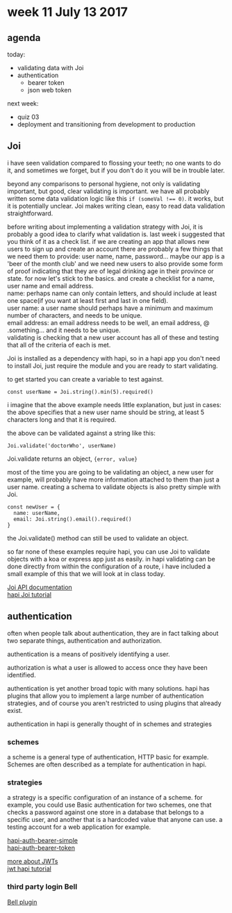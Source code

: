 # week 11 July 13 2017

## agenda

today:

- validating data with Joi
- authentication
  - bearer token
  - json web token

next week:

- quiz 03
- deployment and transitioning from development to production


## Joi

i have seen validation compared to flossing your teeth; no one wants to do it,
and sometimes we forget, but if you don't do it you will be in trouble later.

beyond any comparisons to personal hygiene, not only is validating important, but good,
clear validating is important. we have all probably written some data validation
logic like this `if (someVal !== 0)`. it works, but it is potentially unclear. 
Joi makes writing clean, easy to read data validation straightforward.

before writing about implementing a validation strategy with Joi, it is probably
a good idea to clarify what validation is. last week i suggested that you think
of it as a check list. if we are creating an app that allows new users to sign
up and create an account there are probably a few things that we need them to
provide: user name, name, password... maybe our app is a 'beer of the month club' and we need new 
users to also provide some form of proof indicating that they are of legal
drinking age in their province or state. for now let's stick to the basics. 
and create a checklist for a name, user name and email address.  
name: perhaps name can only contain letters, and should include at least one
space(if you want at least first and last in one field).  
user name: a user name should perhaps have a minimum and maximum number of
characters, and needs to be unique.  
email address: an email address needs to be well, an email address, @
.something... and it needs to be unique.  
validating is checking that a new user account has all of these and testing that
all of the criteria of each is met.

Joi is installed as a dependency with hapi, so in a hapi app you don't need to
install Joi, just require the module and you are ready to start validating.

to get started you can create a variable to test against.

`const userName = Joi.string().min(5).required()`

i imagine that the above example needs little explanation, but just in cases:
the above specifies that a new user name should be string, at least 5 characters long
and that it is required.

the above can be validated against a string like this:

`Joi.validate('doctorWho', userName)`

Joi.validate returns an object, `{error, value}`

most of the time you are going to be validating an object, a new user for
example, will probably have more information attached to them than just a user
name. creating a schema to validate objects is also pretty simple with Joi.

    const newUser = {
      name: userName,
      email: Joi.string().email().required()
    }

the Joi.validate() method can still be used to validate an object.

so far none of these examples require hapi, you can use Joi to validate objects
with a koa or express app just as easily. in hapi validating can be done
directly from within the configuration of a route, i have included a small
example of this that we will look at in class today.

[Joi API documentation](https://github.com/hapijs/joi/blob/v10.6.0/API.md)  
[hapi Joi tutorial](https://hapijs.com/tutorials/validation?lang=en_US)

## authentication

often when people talk about authentication, they are in fact talking about two
separate things, authentication and authorization.

authentication is a means of positively identifying a user.

authorization is what a user is allowed to access once they have been
identified.

authentication is yet another broad topic with many solutions. hapi has plugins
that allow you to implement a large number of authentication strategies, and of
course you aren't restricted to using plugins that already exist.

authentication in hapi is generally thought of in schemes and strategies

### schemes

a scheme is a general type of authentication, HTTP basic for example. Schemes
are often described as a template for authentication in hapi.

### strategies
a strategy is a specific configuration of an instance of a scheme. for example,
you could use Basic authentication for two schemes, one that checks a password
against one store in a database that belongs to a specific user, and another
that is a hardcoded value that anyone can use. a testing account for a web
application for example.

[hapi-auth-bearer-simple](https://github.com/Salesflare/hapi-auth-bearer-simple)  
[hapi-auth-bearer-token](https://github.com/johnbrett/hapi-auth-bearer-token)

[more about JWTs](https://jwt.io/)  
[jwt hapi tutorial](https://auth0.com/blog/hapijs-authentication-secure-your-api-with-json-web-tokens/)

### third party login Bell

[Bell plugin](https://github.com/hapijs/bell)
